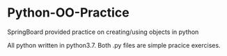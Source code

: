 # Python-OO-Practice
SpringBoard provided practice on creating/using objects in python

All python written in python3.7. Both .py files are simple pracice exercises.
